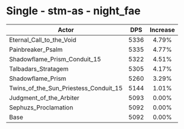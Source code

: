 # Single - stm-as - night_fae
| Actor | DPS | Increase |
|---|:---:|:---:|
|Eternal_Call_to_the_Void|5336|4.79%|
|Painbreaker_Psalm|5335|4.77%|
|Shadowflame_Prism_Conduit_15|5322|4.51%|
|Talbadars_Stratagem|5305|4.17%|
|Shadowflame_Prism|5260|3.29%|
|Twins_of_the_Sun_Priestess_Conduit_15|5144|1.01%|
|Judgment_of_the_Arbiter|5093|0.00%|
|Sephuzs_Proclamation|5092|0.00%|
|Base|5092|0.00%|
